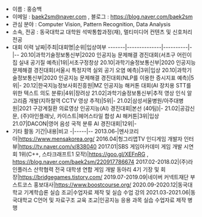 - 이름 : 홍승백
- 이메일 : baek2sm@naver.com , 블로그 : https://blog.naver.com/baek2sm
- 관심 분야 : Computer Vision, Pattern Recognition, Data Analysis
- 소속, 전공 : 동국대학교 대학원 석박통합과정(재), 멀티미디어 컨텐츠 및 신호처리 전공
- 대회 이력
  날짜|주최|대회명|순위|입상여부
  -------|--------------|----------|-|--
  20.10|과학기술정보통신부|2020 인공지능 문제해결 경진대회(서초구 어린이집 실내 공기질 예측)|1위|서초구정창상
  20.10|과학기술정보통신부|2020 인공지능 문제해결 경진대회(서울시 특정지역 실외 공기 오염 예측)|3위|입상
  20.10|과학기술정보통신부|2020 인공지능 문제해결 경진대회(NLP를 이용한 증시지표 예측)|5위|-
  20.12|한국지능정보사회진흥원|MZ 인공지능 해커톤 대회(AI 장치용 STT를 위한 텍스트 의도 분류)|4위|장려상
  21.02|과학기술정보통신부|추적 영상 인식 알고리즘 개발(지하철역 CCTV 영상 추적)|5위|-
  21.02|삼성서울병원/아주대병원|2021 구강계질환 의료영상 인공지능(AI) 경진대회|본선 (40팀)|-
  21.02|공감신문, (주)아인플래닛, 카이스트|헤어스타일 합성 AI 해커톤|3위|입상
  21.07|DACON|영어 음성 국적 분류 AI 경진대회|12위|-
- 기타 활동
  기간|내용|비고
  -|-----|--
  2013.06-|멘사코리아|https://www.mensakorea.org/
  2016.04|헝그리앱TV 인디게임 개발자 인터뷰|https://tv.naver.com/v/838040
  2017.01|SBS 게임아카데미 게임 개발 시연회 1위(C++, 스타크래프트1 모작)|https://goo.gl/XEFnRG , https://blog.naver.com/baek2sm/220917786674
  2017.02-2018.02|(주)라인플러스 산학협력 전국 대학생 연합 게임 개발 동아리 4기 기장 및 회장|https://bridgegames.tistory.com/
  2019.07-2019.09|네이버 커넥트재단 부스트코스 홍보대사|https://www.boostcourse.org/
  2020.09-2020.12|동국대학교 기계학습론 실습 조교|수업자료 제작 및 실습 수업 강의
  2021.03-2021.06|동국대학교 C언어 및 자료구조 교육 조교|인공지능 응용 과목 실습 수업자료 제작 병행
